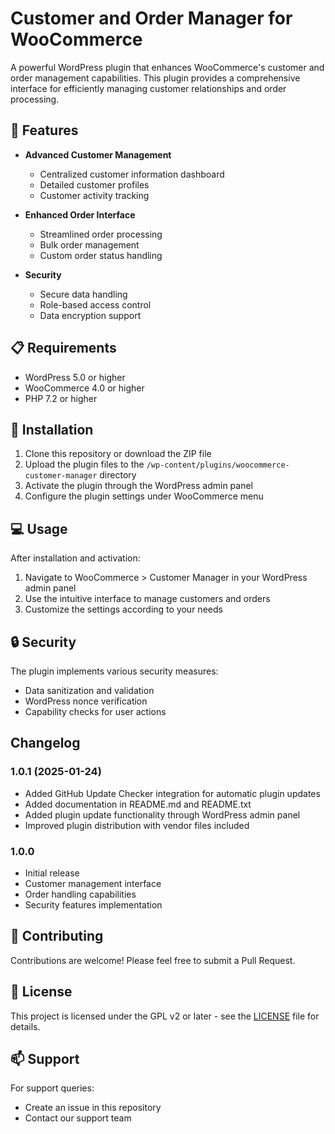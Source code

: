 # Customer and Order Manager for WooCommerce

A powerful WordPress plugin that enhances WooCommerce's customer and order management capabilities. This plugin provides a comprehensive interface for efficiently managing customer relationships and order processing.

## 🚀 Features

- **Advanced Customer Management**
  - Centralized customer information dashboard
  - Detailed customer profiles
  - Customer activity tracking

- **Enhanced Order Interface**
  - Streamlined order processing
  - Bulk order management
  - Custom order status handling

- **Security**
  - Secure data handling
  - Role-based access control
  - Data encryption support

## 📋 Requirements

- WordPress 5.0 or higher
- WooCommerce 4.0 or higher
- PHP 7.2 or higher

## 🔧 Installation

1. Clone this repository or download the ZIP file
2. Upload the plugin files to the `/wp-content/plugins/woocommerce-customer-manager` directory
3. Activate the plugin through the WordPress admin panel
4. Configure the plugin settings under WooCommerce menu

## 💻 Usage

After installation and activation:

1. Navigate to WooCommerce > Customer Manager in your WordPress admin panel
2. Use the intuitive interface to manage customers and orders
3. Customize the settings according to your needs

## 🔒 Security

The plugin implements various security measures:
- Data sanitization and validation
- WordPress nonce verification
- Capability checks for user actions

## Changelog

### 1.0.1 (2025-01-24)
- Added GitHub Update Checker integration for automatic plugin updates
- Added documentation in README.md and README.txt
- Added plugin update functionality through WordPress admin panel
- Improved plugin distribution with vendor files included

### 1.0.0
- Initial release
- Customer management interface
- Order handling capabilities
- Security features implementation

## 🤝 Contributing

Contributions are welcome! Please feel free to submit a Pull Request.

## 📝 License

This project is licensed under the GPL v2 or later - see the [LICENSE](LICENSE) file for details.

## 📫 Support

For support queries:
- Create an issue in this repository
- Contact our support team